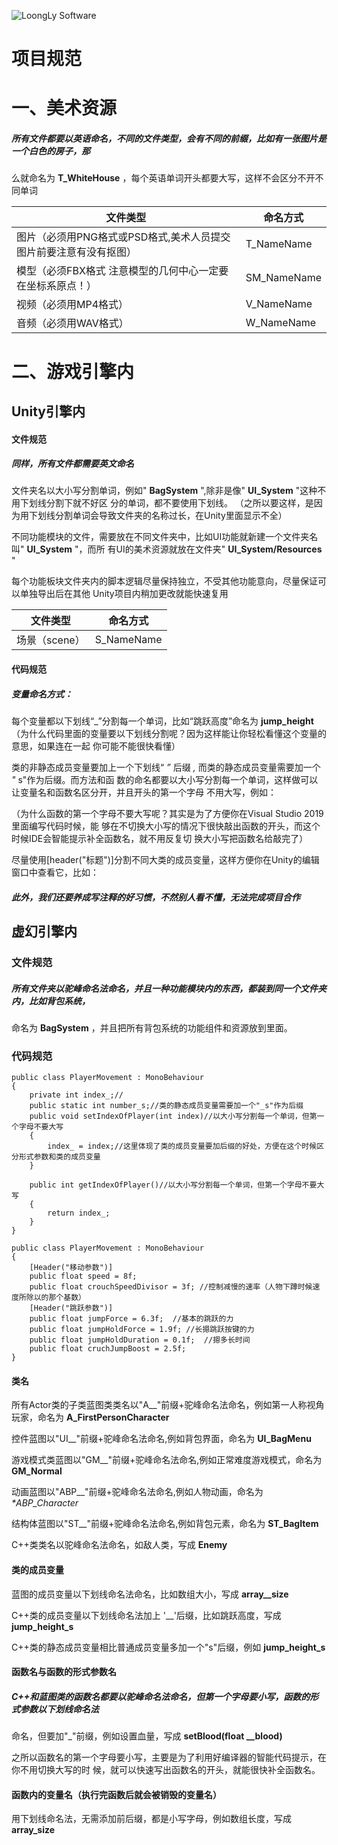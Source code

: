 ![LoongLy Software](https://gitee.com/zixuan_long/Img/raw/master/LS3_LOW_PIX.png)

# 项目规范

# 一、美术资源

##### 所有文件都要以英语命名，不同的文件类型，会有不同的前缀，比如有一张图片是一个白色的房子，那

么就命名为 **T_WhiteHouse** ，每个英语单词开头都要大写，这样不会区分不开不同单词

| 文件类型                                                     | 命名方式    |
| ------------------------------------------------------------ | ----------- |
| 图片（必须用PNG格式或PSD格式,美术人员提交图片前要注意有没有抠图） | T_NameName  |
| 模型（必须FBX格式 注意模型的几何中心一定要在坐标系原点！）   | SM_NameName |
| 视频（必须用MP4格式）                                        | V_NameName  |
| 音频（必须用WAV格式）                                        | W_NameName  |

# 二、游戏引擎内

## Unity引擎内

#### 文件规范

##### 同样，所有文件都需要英文命名

文件夹名以大小写分割单词，例如" **BagSystem** ",除非是像" **UI_System** "这种不用下划线分割下就不好区
分的单词，都不要使用下划线。
（之所以要这样，是因为用下划线分割单词会导致文件夹的名称过长，在Unity里面显示不全）

不同功能模块的文件，需要放在不同文件夹中，比如UI功能就新建一个文件夹名叫" **UI_System** "，而所
有UI的美术资源就放在文件夹" **UI_System/Resources** "

[为什么Uni恤中美术资源都要放在一个命名为Resources的文件夹内]: https://gwb.tencent.com/community/detail/127394#:~:text=Unity%E4%BD%BF%E7%94%A8Resources%E7%B1%BB%E8%B5%84%E6%BA%90%E7%AE%A1%E7%90%86%201%20Resources%E7%B1%BB%E5%8F%AA%E8%83%BD%E8%AF%BB%E5%8F%96%E5%90%8D%E4%B8%BA%E2%80%9CResources%E2%80%9D%E7%9A%84%E6%96%87%E4%BB%B6%E5%A4%B9%E9%87%8C%E7%9A%84%E8%B5%84%E6%BA%90%EF%BC%8C%E6%B3%A8%E6%84%8F%E6%98%AF%E5%A4%8D%E6%95%B0%E5%BD%A2%E5%BC%8F%E3%80%82%202%20Resources%E6%96%87%E4%BB%B6%E5%A4%B9%E9%9C%80%E8%A6%81%E7%94%A8%E6%88%B7%E8%87%AA%E5%B7%B1%E6%96%B0%E5%BB%BA%EF%BC%8C%E5%8F%AF%E4%BB%A5%E6%94%BE%E5%9C%A8Asset%E6%96%87%E4%BB%B6%E5%A4%B9%E9%87%8C%E4%BB%BB%E6%84%8F%E5%B1%82%E7%BA%A7%E7%9A%84%E5%AD%90%E7%9B%AE%E5%BD%95%E4%B8%AD%EF%BC%8C%E8%8B%A5%E5%9C%A8%E4%B8%8D%E5%90%8C%E7%9B%AE%E5%BD%95%E4%B8%8B%E6%9C%89%E5%A4%9A%E4%B8%AA%E2%80%9CResources%E2%80%9D%E6%96%87%E4%BB%B6%E5%A4%B9%EF%BC%8C%E5%8A%A0%E8%BD%BD%E6%9F%90%E4%B8%AA%E6%8C%87%E5%AE%9A%E8%B5%84%E6%BA%90%E6%97%B6%E6%AF%8F%E4%B8%80%E4%B8%AA%E2%80%9CResources%E2%80%9D%E6%96%87%E4%BB%B6%E5%A4%B9%E9%83%BD%E4%BC%9A%E8%A2%AB%E6%A3%80%E6%9F%A5%E3%80%82,%E5%9B%A0%E6%AD%A4%E5%BB%BA%E8%AE%AE%E9%A1%B9%E7%9B%AE%E4%B8%AD%E5%8F%AA%E5%88%9B%E5%BB%BA%E4%B8%80%E4%B8%AA%E5%90%8D%E4%B8%BA%E2%80%9CResources%E2%80%9D%E7%9A%84%E6%96%87%E4%BB%B6%E5%A4%B9%EF%BC%8C%E4%B8%94%E6%94%BE%E5%9C%A8Asset%E6%96%87%E4%BB%B6%E5%A4%B9%E7%9A%84%E6%A0%B9%E7%9B%AE%E5%BD%95%E4%B8%8B%E3%80%82%203%20Unity%E6%89%93%E5%8C%85%E5%8F%91%E5%B8%83%E6%97%B6%EF%BC%8C%E5%8F%AA%E6%9C%89Resources%E6%96%87%E4%BB%B6%E5%A4%B9%E9%87%8C%E7%9A%84%E8%B5%84%E6%BA%90%E5%9C%A8%E4%BC%9A%E8%A2%AB%E6%89%93%E5%85%A5%E5%8C%85%E4%B8%AD%E3%80%82%204%20Resources%E7%B1%BB%E5%8A%A0%E8%BD%BD%E8%B5%84%E6%BA%90%E6%97%B6%EF%BC%8C%E4%BD%BF%E7%94%A8%E2%80%9DResources%E2%80%9D%E6%96%87%E4%BB%B6%E5%A4%B9%E5%BC%80%E5%A7%8B%E7%9A%84%E7%9B%B8%E5%AF%B9%E8%B7%AF%E5%BE%84%EF%BC%8C%E4%B8%94%E4%B8%8D%E5%8C%85%E5%90%AB%E8%B5%84%E6%BA%90%E7%9A%84%E6%89%A9%E5%B1%95%E5%90%8D%E3%80%82%20%E5%A6%82%E8%A6%81%E5%8A%A0%E8%BD%BDAsset%2FResources%2FImages%2F1.jpg%E8%B5%84%E6%BA%90%EF%BC%8C%E5%8A%A0%E8%BD%BD%E8%B7%AF%E5%BE%84%E5%BA%94%E8%AF%A5%E5%86%99%E2%80%9DImages%2F1%E2%80%9D%E3%80%82	"为什么Uni恤中美术资源都要放在一个命名为Resources的文件夹内"

每个功能板块文件夹内的脚本逻辑尽量保持独立，不受其他功能意向，尽量保证可以单独导出后在其他
Unity项目内稍加更改就能快速复用

| 文件类型      | 命名方式   |
| ------------- | ---------- |
| 场景（scene） | S_NameName |

#### 代码规范

##### 变量命名方式：

每个变量都以下划线“_”分割每一个单词，比如“跳跃高度”命名为 **jump_height**
（为什么代码里面的变量要以下划线分割呢？因为这样能让你轻松看懂这个变量的意思，如果连在一起
你可能不能很快看懂）


类的非静态成员变量要加上一个下划线“ _”_ 后缀 _,_ 而类的静态成员变量需要加一个 _"_ s"作为后缀。而方法和函
数的命名都要以大小写分割每一个单词，这样做可以让变量名和函数名区分开，并且开头的第一个字母
不用大写，例如：

（为什么函数的第一个字母不要大写呢？其实是为了方便你在Visual Studio 2019里面编写代码时候，能
够在不切换大小写的情况下很快敲出函数的开头，而这个时候IDE会智能提示补全函数名，就不用反复切
换大小写把函数名给敲完了）

尽量使用[header("标题")]分割不同大类的成员变量，这样方便你在Unity的编辑窗口中查看它，比如：

##### 此外，我们还要养成写注释的好习惯，不然别人看不懂，无法完成项目合作

## 虚幻引擎内

### 文件规范

##### 所有文件夹以驼峰命名法命名，并且一种功能模块内的东西，都装到同一个文件夹内，比如背包系统，

命名为 **BagSystem** ，并且把所有背包系统的功能组件和资源放到里面。

### 代码规范

```
public class PlayerMovement : MonoBehaviour
{
	private int index_;//
	public static int number_s;//类的静态成员变量需要加一个"_s"作为后缀
	public void setIndexOfPlayer(int index)//以大小写分割每一个单词，但第一个字母不要大写
	{
		index_ = index;//这里体现了类的成员变量要加后缀的好处，方便在这个时候区分形式参数和类的成员变量
	}
	
	public int getIndexOfPlayer()//以大小写分割每一个单词，但第一个字母不要大写
	{
		return index_;
	}
}
```
```
public class PlayerMovement : MonoBehaviour
{
    [Header("移动参数")]
    public float speed = 8f;
    public float crouchSpeedDivisor = 3f; //控制减慢的速率（人物下蹲时候速度所除以的那个基数）
    [Header("跳跃参数")]
    public float jumpForce = 6.3f;  //基本的跳跃的力
    public float jumpHoldForce = 1.9f; //长摁跳跃按键的力
    public float jumpHoldDuration = 0.1f;  //摁多长时间
    public float cruchJumpBoost = 2.5f;
}
```
#### 类名

所有Actor类的子类蓝图类类名以"A__"前缀+驼峰命名法命名，例如第一人称视角玩家，命名为
**A_FirstPersonCharacter**

控件蓝图以"UI__"前缀+驼峰命名法命名,例如背包界面，命名为 **UI_BagMenu**

游戏模式类蓝图以"GM__"前缀+驼峰命名法命名,例如正常难度游戏模式，命名为 **GM_Normal**

动画蓝图以"ABP__"前缀+驼峰命名法命名,例如人物动画，命名为 _*ABP_Character_

结构体蓝图以"ST__"前缀+驼峰命名法命名,例如背包元素，命名为 **ST_BagItem**

C++类类名以驼峰命名法命名，如敌人类，写成 **Enemy**

#### 类的成员变量

蓝图的成员变量以下划线命名法命名，比如数组大小，写成 **array__size**

C++类的成员变量以下划线命名法加上 '__'后缀，比如跳跃高度，写成 **jump_height_s**

C++类的静态成员变量相比普通成员变量多加一个"s"后缀，例如 **jump_height_s**

#### 函数名与函数的形式参数名

##### C++和蓝图类的函数名都要以驼峰命名法命名，但第一个字母要小写，函数的形式参数以下划线命名法

命名，但要加"_"前缀，例如设置血量，写成 **setBlood(float __blood)**

之所以函数名的第一个字母要小写，主要是为了利用好编译器的智能代码提示，在你不用切换大写的时
候，就可以快速写出函数名的开头，就能很快补全函数名。

#### 函数内的变量名（执行完函数后就会被销毁的变量名）

用下划线命名法，无需添加前后缀，都是小写字母，例如数组长度，写成 **array_size**